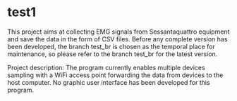# test1
This project aims at collecting EMG signals from Sessantaquattro equipment and save the data in the form of CSV files. 
Before any complete version has been developed, the branch test_br is chosen as the temporal place for maintenance, so please refer to the branch test_br for the latest version.

Project description: 
The program currently enables multiple devices sampling with a WiFi access point forwarding the data from devices to the host computer. No graphic user interface has been developed for this program.
